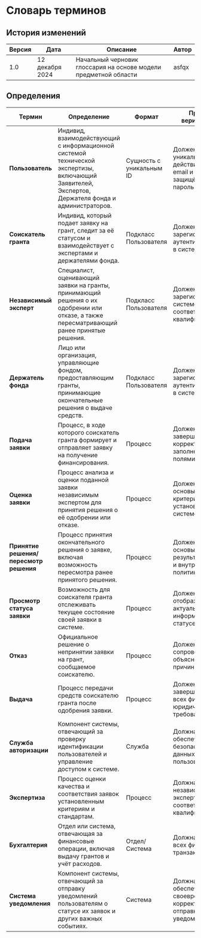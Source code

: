 # Словарь терминов

## История изменений

| Версия | Дата         | Описание                                               | Автор         |
|--------|--------------|--------------------------------------------------------|---------------|
| 1.0    | 12 декабря 2024 | Начальный черновик глоссария на основе модели предметной области | asfqx   |

## Определения

| Термин              | Определение                                                                                                        | Формат                        | Правило верификации                                            | Синоним                  |
|---------------------|-------------------------------------------------------------------------------------------------------------------|-------------------------------|-----------------------------------------------------------------|--------------------------|
| **Пользователь**    | Индивид, взаимодействующий с информационной системой технической экспертизы, включающий Заявителей, Экспертов, Держателя фонда и администраторов. | Сущность с уникальным ID      | Должен иметь уникальный UUID, действительный email и защищённый пароль | -                        |
| **Соискатель гранта**  | Индивид, который подает заявку на грант, следит за её статусом и взаимодействует с экспертами и держателями фонда.   | Подкласс Пользователя         | Должен быть зарегистрирован и аутентифицирован в системе        | Заявитель                |
| **Независимый эксперт**     | Специалист, оценивающий заявки на гранты, принимающий решения о их одобрении или отказе, а также пересматривающий ранее принятые решения. | Подкласс Пользователя         | Должен быть зарегистрирован в системе и иметь соответствующую квалификацию | Эксперт                  |
| **Держатель фонда**         | Лицо или организация, управляющие фондом, предоставляющим гранты, принимающие окончательные решения о выдаче средств. | Подкласс Пользователя         | Должен быть зарегистрирован и аутентифицирован в системе       | Финансовый управляющий    |
| **Подача заявки**           | Процесс, в ходе которого соискатель гранта формирует и отправляет заявку на получение финансирования.             | Процесс                       | Должен быть завершён с корректно заполненными полями заявки    | -                        |            |
| **Оценка заявки**           | Процесс анализа и оценки поданной заявки независимым экспертом для принятия решения о её одобрении или отказе.     | Процесс                       | Должен основываться на критериях оценки, установленных системой | -                        |
| **Принятие решения/пересмотр решения** | Процесс принятия окончательного решения о заявке, включая возможность пересмотра ранее принятого решения.        | Процесс                       | Должен основываться на результатах оценки и внутренней политике фонда | -                        |            
| **Просмотр статуса заявки** | Возможность для соискателя гранта отслеживать текущее состояние своей заявки в системе.                             | Процесс                       | Должен отображать актуальную информацию о статусе заявки       | -                        |
| **Отказ**                   | Официальное решение о непринятии заявки на грант, сообщаемое соискателю.                                          | Процесс                       | Должен сопровождаться объяснением причин отказа               | -                        |
| **Выдача**                  | Процесс передачи средств соискателю гранта после одобрения заявки.                                                | Процесс                       | Должен быть завершён с учетом всех финансовых и юридических требований | -                        |
| **Служба авторизации**      | Компонент системы, отвечающий за проверку идентификации пользователей и управление доступом к системе.              | Служба                        | Должна обеспечивать безопасность данных пользователей          | -                        |
| **Экспертиза**             | Процесс оценки качества и соответствия заявок установленным критериям и стандартам.                               | Процесс                       | Должна включать независимых экспертов с соответствующими квалификациями | -                        |
| **Бухгалтерия**            | Отдел или система, отвечающая за финансовые операции, включая выдачу грантов и учёт расходов.                       | Отдел/Система                 | Должна вести учёт всех финансовых транзакций                   | -                        |
| **Система уведомления**     | Компонент системы, отвечающий за отправку уведомлений пользователям о статусе их заявок и других важных событиях.  | Система                       | Должна обеспечивать своевременную и корректную отправку уведомлений  | -                        |